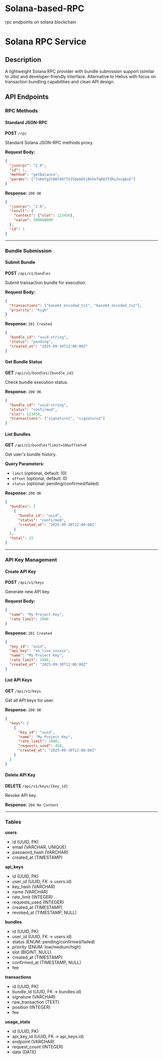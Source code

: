 # Solana-based-RPC
rpc endpoints on solana blockchain


# Solana RPC Service

## Description

A lightweight Solana RPC provider with bundle submission support (similar to Jito) and developer-friendly interface. Alternative to Helius with focus on transaction bundling capabilities and clean API design.

## API Endpoints

### RPC Methods

#### Standard JSON-RPC
**POST** `/rpc`

Standard Solana JSON-RPC methods proxy.

**Request Body:**
```json
{
  "jsonrpc": "2.0",
  "id": 1,
  "method": "getBalance",
  "params": ["7xKXtg2CW87d97TXJSDpbD5jBkheTqA83TZRuJosgAsU"]
}
```

**Response:** `200 OK`
```json
{
  "jsonrpc": "2.0",
  "result": {
    "context": {"slot": 123456},
    "value": 500000000
  },
  "id": 1
}
```

---

### Bundle Submission

#### Submit Bundle
**POST** `/api/v1/bundles`

Submit transaction bundle for execution.

**Request Body:**
```json
{
  "transactions": ["base64_encoded_tx1", "base64_encoded_tx2"],
  "priority": "high"
}
```

**Response:** `201 Created`
```json
{
  "bundle_id": "uuid-string",
  "status": "pending",
  "created_at": "2025-09-30T12:00:00Z"
}
```

#### Get Bundle Status
**GET** `/api/v1/bundles/{bundle_id}`

Check bundle execution status.

**Response:** `200 OK`
```json
{
  "bundle_id": "uuid-string",
  "status": "confirmed",
  "slot": 123456,
  "transactions": ["signature1", "signature2"]
}
```

#### List Bundles
**GET** `/api/v1/bundles?limit=10&offset=0`

Get user's bundle history.

**Query Parameters:**
- `limit` (optional, default: 10)
- `offset` (optional, default: 0)
- `status` (optional: pending/confirmed/failed)

**Response:** `200 OK`
```json
{
  "bundles": [
    {
      "bundle_id": "uuid",
      "status": "confirmed",
      "created_at": "2025-09-30T12:00:00Z"
    }
  ],
  "total": 25
}
```

---

### API Key Management

#### Create API Key
**POST** `/api/v1/keys`

Generate new API key.

**Request Body:**
```json
{
  "name": "My Project Key",
  "rate_limit": 1000
}
```

**Response:** `201 Created`
```json
{
  "key_id": "uuid",
  "api_key": "sk_live_xxxxxx",
  "name": "My Project Key",
  "rate_limit": 1000,
  "created_at": "2025-09-30T12:00:00Z"
}
```

#### List API Keys
**GET** `/api/v1/keys`

Get all API keys for user.

**Response:** `200 OK`
```json
{
  "keys": [
    {
      "key_id": "uuid",
      "name": "My Project Key",
      "rate_limit": 1000,
      "requests_used": 450,
      "created_at": "2025-09-30T12:00:00Z"
    }
  ]
}
```

#### Delete API Key
**DELETE** `/api/v1/keys/{key_id}`

Revoke API key.

**Response:** `204 No Content`

---

### Tables

**users**
- id (UUID, PK)
- email (VARCHAR, UNIQUE)
- password_hash (VARCHAR)
- created_at (TIMESTAMP)

**api_keys**
- id (UUID, PK)
- user_id (UUID, FK -> users.id)
- key_hash (VARCHAR)
- name (VARCHAR)
- rate_limit (INTEGER)
- requests_used (INTEGER)
- created_at (TIMESTAMP)
- revoked_at (TIMESTAMP, NULL)

**bundles**
- id (UUID, PK)
- user_id (UUID, FK -> users.id)
- status (ENUM: pending/confirmed/failed)
- priority (ENUM: low/medium/high)
- slot (BIGINT, NULL)
- created_at (TIMESTAMP)
- confirmed_at (TIMESTAMP, NULL)
- fee

**transactions**
- id (UUID, PK)
- bundle_id (UUID, FK -> bundles.id)
- signature (VARCHAR)
- raw_transaction (TEXT)
- position (INTEGER)
- fee

**usage_stats**
- id (UUID, PK)
- api_key_id (UUID, FK -> api_keys.id)
- endpoint (VARCHAR)
- request_count (INTEGER)
- date (DATE)
